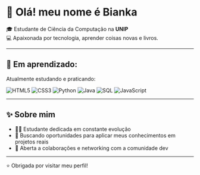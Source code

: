 # 👋 Olá! meu nome é Bianka

🎓 Estudante de Ciência da Computação na **UNIP**  
💻 Apaixonada por tecnologia, aprender coisas novas e livros.

---

## 🚀 Em aprendizado:
Atualmente estudando e praticando:

![HTML5](https://img.shields.io/badge/-HTML5-E34F26?style=flat&logo=html5&logoColor=white)
![CSS3](https://img.shields.io/badge/-CSS3-1572B6?style=flat&logo=css3&logoColor=white)
![Python](https://img.shields.io/badge/-Python-3776AB?style=flat&logo=python&logoColor=white)
![Java](https://img.shields.io/badge/-Java-007396?style=flat&logo=java&logoColor=white)
![SQL](https://img.shields.io/badge/-SQL-4479A1?style=flat&logo=mysql&logoColor=white)
![JavaScript](https://img.shields.io/badge/-JavaScript-F7DF1E?style=flat&logo=javascript&logoColor=black)


---

## ✨ Sobre mim
- 👩‍💻 Estudante dedicada em constante evolução
- 🌱 Buscando oportunidades para aplicar meus conhecimentos em projetos reais
- 🤝 Aberta a colaborações e networking com a comunidade dev

---

⭐ Obrigada por visitar meu perfil!  

